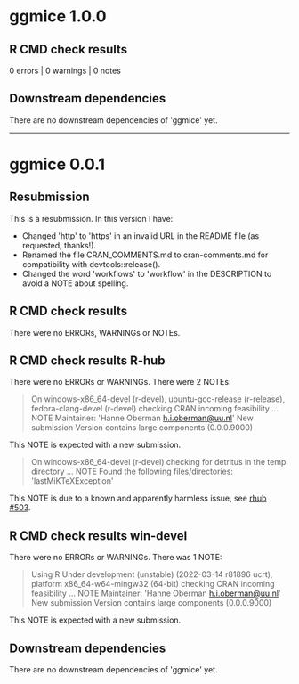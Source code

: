 # ggmice 1.0.0

## R CMD check results

0 errors | 0 warnings | 0 notes

## Downstream dependencies

There are no downstream dependencies of 'ggmice' yet.

---

# ggmice 0.0.1

## Resubmission
This is a resubmission. In this version I have:
* Changed 'http' to 'https' in an invalid URL in the README file (as requested, thanks!).
* Renamed the file CRAN_COMMENTS.md to cran-comments.md for compatibility with devtools::release().
* Changed the word 'workflows' to 'workflow' in the DESCRIPTION to avoid a NOTE about spelling.

## R CMD check results
There were no ERRORs, WARNINGs or NOTEs.

## R CMD check results R-hub
There were no ERRORs or WARNINGs.
There were 2 NOTEs:

> On windows-x86_64-devel (r-devel), ubuntu-gcc-release (r-release), fedora-clang-devel (r-devel)
  checking CRAN incoming feasibility ... NOTE
  Maintainer: 'Hanne Oberman <h.i.oberman@uu.nl>'
  New submission
  Version contains large components (0.0.0.9000)

This NOTE is expected with a new submission. 

> On windows-x86_64-devel (r-devel)
  checking for detritus in the temp directory ... NOTE
  Found the following files/directories:
    'lastMiKTeXException'

This NOTE is due to a known and apparently harmless issue, see [rhub #503](https://github.com/r-hub/rhub/issues/503).

## R CMD check results win-devel
There were no ERRORs or WARNINGs.
There was 1 NOTE:

> Using R Under development (unstable) (2022-03-14 r81896 ucrt), platform x86_64-w64-mingw32 (64-bit) 
  checking CRAN incoming feasibility ... NOTE
  Maintainer: 'Hanne Oberman <h.i.oberman@uu.nl>'
  New submission
  Version contains large components (0.0.0.9000)

This NOTE is expected with a new submission. 

## Downstream dependencies
There are no downstream dependencies of 'ggmice' yet.
